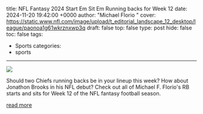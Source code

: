title: NFL Fantasy 2024 Start Em Sit Em Running backs for Week 12
date: 2024-11-20 19:42:00 +0000
author: "Michael Florio"
cover: https://static.www.nfl.com/image/upload/t_editorial_landscape_12_desktop/league/paonoa1g61wkrznxwp3q
draft: false
top: false
type: post
hide: false
toc: false
tags:
  - Sports
categories:
  - sports
---

![](https://static.www.nfl.com/image/upload/t_editorial_landscape_12_desktop/league/paonoa1g61wkrznxwp3q)

Should two Chiefs running backs be in your lineup this week? How about Jonathon Brooks in his NFL debut? Check out all of Michael F. Florio's RB starts and sits for Week 12 of the NFL fantasy football season.

[read more](https://www.nfl.com/news/nfl-fantasy-2024-start-em-sit-em-running-backs-for-week-12)
